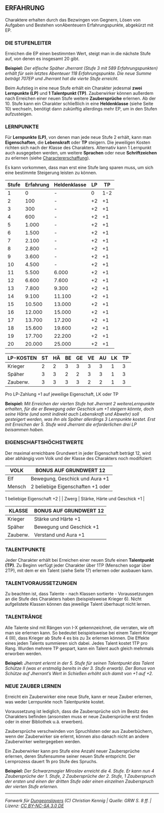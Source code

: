 ## ERFAHRUNG

Charaktere erhalten durch das Bezwingen von Gegnern, Lösen von Aufgaben und Bestehen vonAbenteuern Erfahrungspunkte, abgekürzt mit EP.

### DIE STUFENLEITER

Erreichen die EP einen bestimmten Wert, steigt man in die nächste Stufe auf, von denen es insgesamt 20 gibt.

**Beispiel:** _Der elfische Späher Jherrant (Stufe 3 mit 589 Erfahrungspunkten) erhält für sein letztes Abenteuer 118 Erfahrungspunkte. Die neue Summe beträgt 707EP und Jherrant hat die vierte Stufe erreicht._

Beim Aufstieg in eine neue Stufe erhält ein Charakter jedesmal **zwei Lernpunkte (LP)** und **1 Talentpunkt (TP)**.
Zauberwirker können außerdem nach Erreichen einer neuen Stufe weitere **Zaubersprüche** erlernen.
Ab der 10. Stufe kann ein Charakter schließlich in eine **Heldenklasse** (siehe Seite 10) wechseln, benötigt dann zukünftig allerdings mehr EP, um in den Stufen aufzusteigen.

### LERNPUNKTE

Für **Lernpunkte (LP)**, von denen man jede neue Stufe 2 erhält, kann man **Eigenschaften**, die **Lebenskraft** oder **TP** steigern. Die jeweiligen Kosten richten sich nach der Klasse des Charakters.
Alternativ kann 1 Lernpunkt auch ausgegeben werden, um weitere **Sprachen** oder neue **Schriftzeichen** zu erlernen (siehe [Charactererschaffung](grw/charaktere-charaktererschaffung)).

Es kann vorkommen, dass man erst eine Stufe lang sparen muss, um sich eine bestimmte Steigerung leisten zu können.

| Stufe | Erfahrung | Heldenklasse | LP  | TP  |
| ----- | --------- | ------------ | --- | --- |
| 1     | 0         | -            | 0   | 1-2 |
| 2     | 100       | -            | +2  | +1  |
| 3     | 300       | -            | +2  | +1  |
| 4     | 600       | -            | +2  | +1  |
| 5     | 1.000     | -            | +2  | +1  |
| 6     | 1.500     | -            | +2  | +1  |
| 7     | 2.100     | -            | +2  | +1  |
| 8     | 2.800     | -            | +2  | +1  |
| 9     | 3.600     | -            | +2  | +1  |
| 10    | 4.500     | -            | +2  | +1  |
| 11    | 5.500     | 6.000        | +2  | +1  |
| 12    | 6.600     | 7.600        | +2  | +1  |
| 13    | 7.800     | 9.300        | +2  | +1  |
| 14    | 9.100     | 11.100       | +2  | +1  |
| 15    | 10.500    | 13.000       | +2  | +1  |
| 16    | 12.000    | 15.000       | +2  | +1  |
| 17    | 13.700    | 17.200       | +2  | +1  |
| 18    | 15.600    | 19.600       | +2  | +1  |
| 19    | 17.700    | 22.200       | +2  | +1  |
| 20    | 20.000    | 25.000       | +2  | +1  |

| LP-KOSTEN | ST  | HÄ  | BE  | GE  | VE  | AU  | LK  | TP  |
| --------- | --- | --- | --- | --- | --- | --- | --- | --- |
| Krieger   | 2   | 2   | 3   | 3   | 3   | 3   | 1   | 3   |
| Späher    | 3   | 3   | 2   | 2   | 3   | 3   | 1   | 3   |
| Zauberw.  | 3   | 3   | 3   | 3   | 2   | 2   | 1   | 3   |

Pro LP-Zahlung +1 auf jeweilige Eigenschaft, LK oder TP

**Beispiel:** _Mit Erreichen der vierten Stufe hat Jherrant 2 weitereLernpunkte erhalten, für die er Bewegung oder Geschick um +1 steigern könnte, doch seine Härte (und somit indirekt auch Lebenskraft und Abwehr) soll gesteigert werden, was ihn als Späher allerdings 3 Lernpunkte kostet. Erst mit Erreichen der 5. Stufe wird Jherrant die erforderlichen drei LP beisammen haben._

### EIGENSCHAFTSHÖCHSTWERTE

Der maximal erreichbare Grundwert in jeder Eigenschaft beträgt 12, wird aber abhängig vom Volk und der Klasse des Charakters noch modifiziert:

| VOLK   | BONUS AUF GRUNDWERT 12                                          |
| ------ | --------------------------------------------------------------- |
| Elf    | Bewegung, Geschick und Aura +1                                  |
| Mensch | 2 beliebige Eigenschaften +1 oder

1 beliebige Eigenschaft +2 |
| Zwerg  | Stärke, Härte und Geschick +1                                   |

| KLASSE   | BONUS AUF GRUNDWERT 12   |
| -------- | ------------------------ |
| Krieger  | Stärke und Härte +1      |
| Späher   | Bewegung und Geschick +1 |
| Zauberw. | Verstand und Aura +1     |

### TALENTPUNKTE

Jeder Charakter erhält bei Erreichen einer neuen Stufe einen **Talentpunkt (TP)**. Zu Beginn verfügt jeder Charakter über 1TP (Menschen sogar über 2TP), mit dem er ein Talent (siehe Seite 17) erlernen oder ausbauen kann.

### TALENTVORAUSSETZUNGEN

Zu beachten ist, dass Talente - nach Klassen sortierte - Voraussetzungen an die Stufe des Charakters haben (beispielsweise Krieger 6). Nicht aufgelistete Klassen können das jeweilige Talent überhaupt nicht lernen.

### TALENTRÄNGE

Alle Talente sind mit Rängen von I-X gekennzeichnet, die verraten, wie oft man sie erlernen kann. So bedeutet beispielsweise bei einem Talent Krieger 4 (III), dass Krieger ab Stufe 4 es bis zu 3x erlernen können. Die Effekte eines jeden Talents summieren sich dabei. Jedes Talent kostet 1TP pro Rang. Wurden mehrere TP gespart, kann ein Talent auch gleich mehrmals erworben werden.

**Beispiel:** _Jherrant erlernt in der 5. Stufe für seinen Talentpunkt das Talent Schütze II (was er erstmalig bereits in der 3. Stufe erwarb). Der Bonus von Schütze auf Jherrant’s Wert in Schießen erhöht sich damit von +1 auf +2._

### NEUE ZAUBER LERNEN

Erreicht ein Zauberwirker eine neue Stufe, kann er neue Zauber erlernen, was weder Lernpunkte noch Talentpunkte kostet.

Voraussetzung ist lediglich, dass die Zaubersprüche sich im Besitz des Charakters befinden (ansonsten muss er neue Zaubersprüche erst finden oder in einer Bibliothek u.ä. erwerben).

Zaubersprüche verschwinden von Spruchlisten oder aus Zauberbüchern, wenn der Zauberwirker sie erlernt, können also danach nicht an andere Zauberwirker weitergegeben werden.

Ein Zauberwirker kann pro Stufe eine Anzahl neuer Zaubersprüche erlernen, deren Stufensumme seiner neuen Stufe entspricht. Der Lernprozess dauert 1h pro Stufe des Spruchs.

**Beispiel:** _Der Schwarzmagier Miroslav erreicht die 4. Stufe. Er kann nun 4 Zaubersprüche der 1. Stufe, 2 Zaubersprüche der 2. Stufe, 1 Zauberspruch der ersten und einen der dritten Stufe oder einen einzelnen Zauberspruch der vierten Stufe erlernen._

---

_Fanwerk für [Dungeonslayers](https://www.dungeonslayers.net/) (C) Christian Kennig | Quelle: GRW S. 8 ff. | Lizenz: [CC BY-NC-SA 3.0 DE](https://creativecommons.org/licenses/by-nc-sa/3.0/de/)_
